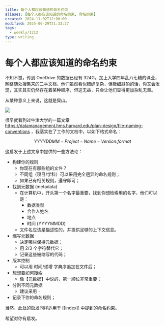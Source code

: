 ```yaml
---
title: 每个人都应该知道的命名约束
aliases: [每个人都应该知道的命名约束, 命名约束]
created: 2024-11-02T12:00:00
modified: 2025-06-29T21:33:27
tags:
  - weekly/1212
type: writing
---
```


# 每个人都应该知道的命名约束

不知不觉，传到 OneDrive 的数据已经有 324G。加上大学四年乱八七糟的课业，网络随处搜集来的二手文档，他们虽然看似错综复杂，但极细斟酌的话，你又会发现，其实其实仍然存在着某种顺序，但这无益，只会让他们显得更加杂乱无章。

从某种意义上来说，这就是屎山。

![](https://raw.githack.com/bGZo/assets/dev/2024/20241102201058.png)

很早就看到过牛津大学的一篇文章 https://datamanagement.hms.harvard.edu/plan-design/file-naming-conventions ，我落实在了工作的文档中，以如下格式命名：

$$YYYYDDMM-Project-Name-Version.format$$

这启发于上述文章中提供的一些方法论：

- 构建你的规则
    - 你现在有那些组的文件？
    - 不同组（项目/学科）可以采用完全迥异的命名规则；
    - 如果已有相关规则，遵守即可；
- 找到元数据 (metadata)
    - 在计算机中，开头第一个名字最重要，找到你想检索用的名字，他们可以是：
        - 数据类型
        - 合作人姓名
        - 地点
        - 时间 (YYYYMMDD)
    - 文件名应该是描述性的，并提供足够的上下文信息。
- 缩写元数据
    - 决定哪些保持元数据；
    - 用 2/3 个字符替代它；
    - 记录这些被缩写的代码；
- 版本控制
    - 可以用 时间/递增 字典序追加在文件后；
- 想想要如何搜索
    - 像【元数据】中说的，第一顺位非常重要；
- 分割不同元数据
    - 建议采用 `-`
- 记录下你的命名规则；

当然，此处的启发同样适用于 [[index]] 中提到的命名约束。

希望对你有启发。
